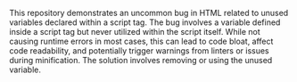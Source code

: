This repository demonstrates an uncommon bug in HTML related to unused variables declared within a script tag. The bug involves a variable defined inside a script tag but never utilized within the script itself.  While not causing runtime errors in most cases, this can lead to code bloat, affect code readability, and potentially trigger warnings from linters or issues during minification. The solution involves removing or using the unused variable.